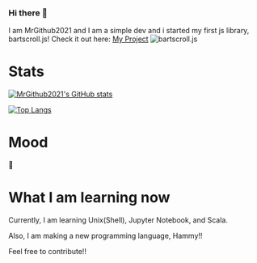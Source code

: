 ### Hi there 👋
I am MrGithub2021 and I am a simple dev and i started my first js library, bartscroll.js!
Check it out here: [My Project]( https://github.com/MrGithub2021/bartscroll.js )
![bartscroll.js](https://socialify.git.ci/MrGithub2021/bartscroll.js/image?description=1&forks=1&issues=1&language=1&owner=1&pattern=Overlapping%20Hexagons&pulls=1&stargazers=1&theme=Dark)
# Stats
[![MrGithub2021's GitHub stats](https://github-readme-stats.vercel.app/api?username=MrGithub2021)](https://github.com/anuraghazra/github-readme-stats)

[![Top Langs](https://github-readme-stats.vercel.app/api/top-langs/?username=MrGithub2021&layout=compact)](https://github.com/anuraghazra/github-readme-stats)

# Mood
🌝
# What I am learning now
Currently, I am learning Unix(Shell), Jupyter Notebook, and Scala.

Also, I am making a new programming language, Hammy!!

Feel free to contribute!!
